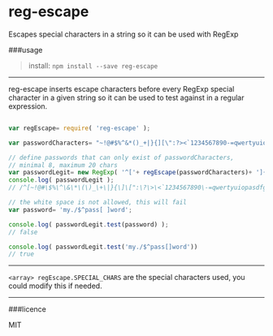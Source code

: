 # reg-escape
Escapes special characters in a string so it can be used with RegExp


###usage

>install: `npm install --save reg-escape`

---

reg-escape inserts escape characters before every RegExp special character in a given string so it can be used to test against in a regular expression.

```javascript

var regEscape= require( 'reg-escape' );

var passwordCharacters= "~!@#$%^&*()_+|}{][\":?><`1234567890-=qwertyuiopasdfghjkl;'zxcvbnm,./";

// define passwords that can only exist of passwordCharacters,
// minimal 8, maximum 20 chars
var passwordLegit= new RegExp( '^['+ regEscape(passwordCharacters)+ ']{8,20}$' );
console.log( passwordLegit );
// /^[~!@#\$%\^\&\*\(\)_\+\|}{\]\[":\?\>\<`1234567890\-=qwertyuiopasdfghjkl;'zxcvbnm,\.\/]{8,20}$/

// the white space is not allowed, this will fail
var password= 'my./$^pass[ ]word';

console.log( passwordLegit.test(password) );
// false

console.log( passwordLegit.test('my./$^pass[]word'))
// true

```
---

`<array> regEscape.SPECIAL_CHARS` are the special characters used, you could modify this if needed.

---

###licence

MIT